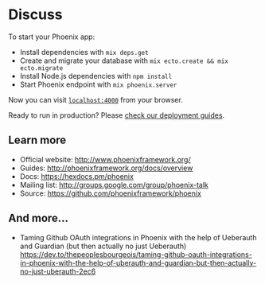 # Discuss

To start your Phoenix app:

  * Install dependencies with `mix deps.get`
  * Create and migrate your database with `mix ecto.create && mix ecto.migrate`
  * Install Node.js dependencies with `npm install`
  * Start Phoenix endpoint with `mix phoenix.server`

Now you can visit [`localhost:4000`](http://localhost:4000) from your browser.

Ready to run in production? Please [check our deployment guides](http://www.phoenixframework.org/docs/deployment).

## Learn more

  * Official website: http://www.phoenixframework.org/
  * Guides: http://phoenixframework.org/docs/overview
  * Docs: https://hexdocs.pm/phoenix
  * Mailing list: http://groups.google.com/group/phoenix-talk
  * Source: https://github.com/phoenixframework/phoenix

## And more...

  * Taming Github OAuth integrations in Phoenix with the help of Ueberauth and Guardian (but then actually no just Ueberauth) https://dev.to/thepeoplesbourgeois/taming-github-oauth-integrations-in-phoenix-with-the-help-of-uberauth-and-guardian-but-then-actually-no-just-uberauth-2ec6
